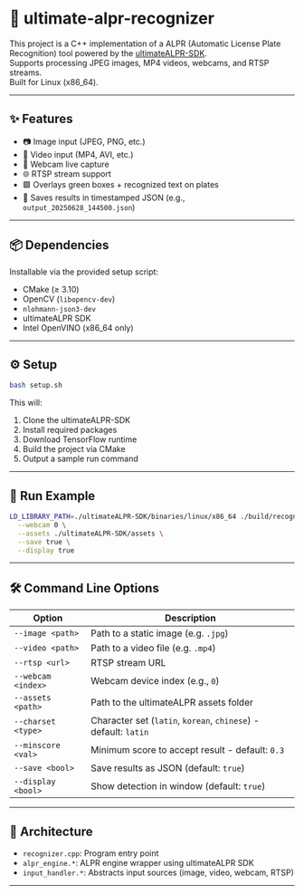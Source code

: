 # 🚗 ultimate-alpr-recognizer

This project is a C++ implementation of a ALPR (Automatic License Plate Recognition) tool powered by the [ultimateALPR-SDK](https://github.com/DoubangoTelecom/ultimateALPR-SDK).  
Supports processing JPEG images, MP4 videos, webcams, and RTSP streams.  
Built for Linux (x86_64).

---

## ✨ Features

- 📷 Image input (JPEG, PNG, etc.)
- 📼 Video input (MP4, AVI, etc.)
- 🎥 Webcam live capture
- 🌐 RTSP stream support
- 🟩 Overlays green boxes + recognized text on plates
- 📁 Saves results in timestamped JSON (e.g., `output_20250628_144500.json`)

---

## 📦 Dependencies

Installable via the provided setup script:

- CMake (≥ 3.10)
- OpenCV (`libopencv-dev`)
- `nlohmann-json3-dev`
- ultimateALPR SDK
- Intel OpenVINO (x86_64 only)

---

## ⚙️ Setup

```bash
bash setup.sh
```

This will:
1. Clone the ultimateALPR-SDK
2. Install required packages
3. Download TensorFlow runtime
4. Build the project via CMake
5. Output a sample run command

---

## 🚀 Run Example

```bash
LD_LIBRARY_PATH=./ultimateALPR-SDK/binaries/linux/x86_64 ./build/recognizer \
  --webcam 0 \
  --assets ./ultimateALPR-SDK/assets \
  --save true \
  --display true
```

---

## 🛠️ Command Line Options

| Option             | Description                                             |
|--------------------|---------------------------------------------------------|
| `--image <path>`   | Path to a static image (e.g. `.jpg`)                    |
| `--video <path>`   | Path to a video file (e.g. `.mp4`)                      |
| `--rtsp <url>`     | RTSP stream URL                                         |
| `--webcam <index>` | Webcam device index (e.g., `0`)                         |
| `--assets <path>`  | Path to the ultimateALPR assets folder                  |
| `--charset <type>` | Character set (`latin`, `korean`, `chinese`) - default: `latin` |
| `--minscore <val>` | Minimum score to accept result - default: `0.3`         |
| `--save <bool>`    | Save results as JSON (default: `true`)                  |
| `--display <bool>` | Show detection in window (default: `true`)              |

---

## 🧪 Architecture

- `recognizer.cpp`: Program entry point
- `alpr_engine.*`: ALPR engine wrapper using ultimateALPR SDK
- `input_handler.*`: Abstracts input sources (image, video, webcam, RTSP)
---


